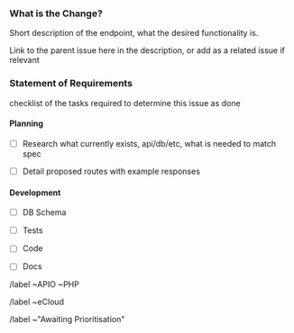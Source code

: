 <!--- THIS TEMPLATE IS TO BE USED FOR API ENDPOINTS -->

### What is the Change?

Short description of the endpoint, what the desired functionality is.

Link to the parent issue here in the description, or add as a related issue if relevant


### Statement of Requirements

checklist of the tasks required to determine this issue as done

#### Planning

- [ ] Research what currently exists, api/db/etc, what is needed to match spec
- [ ] Detail proposed routes with example responses


#### Development

- [ ] DB Schema
- [ ] Tests
- [ ] Code
- [ ] Docs


<!--- Set Team label - Delete as appropriate -->
/label ~APIO ~PHP

<!--- set product or project labels if available  -->
/label ~eCloud

<!--- set issue status  -->
/label ~"Awaiting Prioritisation"
